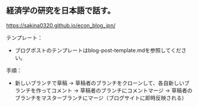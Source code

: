 
経済学の研究を日本語で話す。
-------------------------------------

https://sakina0320.github.io/econ_blog_jpn/

テンプレート：
+ ブログポストのテンプレートはblog-post-template.mdを参照してください。

手順：
+ 新しいブランチで草稿 -> 草稿者のブランチをクローンして、各自新しいブランチを作ってコメント -> 草稿者のブランチにコメントマージ -> 草稿者のブランチをマスターブランチにマージ（ブログサイトに即時反映される）
